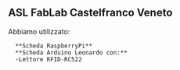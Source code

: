  ## ASL FabLab Castelfranco Veneto

Abbiamo utilizzato:
    
      **Scheda RaspberryPi**
      **Scheda Arduino Leonardo con:**
      -Lettore RFID-RC522
      
